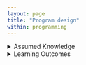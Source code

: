 ```yaml
---
layout: page
title: "Program design"
within: programming
---
```

<details class="prereq" markdown="1"><summary>Assumed Knowledge</summary>
  * Some basic ability to create and understand programs of reasonable size.
</details>

<details class="outcomes" markdown="1"><summary>Learning Outcomes</summary>
  * Be able to distinguish between the three types of problem solving/design we use as programmers.
  * Be able to do simple designs that make the act of programming simpler for larger programs    .
</details>
